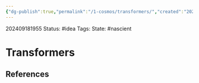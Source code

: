 ```yaml
---
{"dg-publish":true,"permalink":"/1-cosmos/transformers/","created":"2025-01-22T11:17:13.958-05:00","updated":"2024-09-18T19:55:15.046-04:00"}
---
```


202409181955
Status: #idea
Tags: 
State: #nascient
# Transformers



## References
